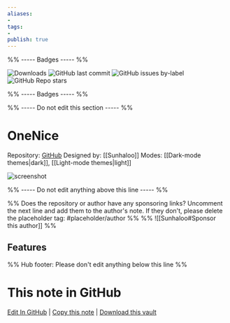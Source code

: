 ```yaml
---
aliases:
- 
tags: 
- 
publish: true
---
```


%% ----- Badges ----- %%

![Downloads](https://img.shields.io/badge/downloads-1964-573E7A?style=for-the-badge&logo=)
![GitHub last commit](https://img.shields.io/github/last-commit/Sunhaloo/OneNice?color=573E7A&label=last%20update&logo=github&style=for-the-badge)
![GitHub issues by-label](https://img.shields.io/github/issues/Sunhaloo/OneNice/help%20wanted?color=573E7A&logo=github&style=for-the-badge) 
![GitHub Repo stars](https://img.shields.io/github/stars/Sunhaloo/OneNice?color=573E7A&logo=github&style=for-the-badge)

%% ----- Badges ----- %%

%% ----- Do not edit this section ----- %%

# OneNice

Repository: [GitHub](https://github.com/Sunhaloo/OneNice)
Designed by: [[Sunhaloo]]
Modes: [[Dark-mode themes|dark]], [[Light-mode themes|light]]



![screenshot](https://github.com/Sunhaloo/OneNice/raw/HEAD/OneNice.png)

%% ----- Do not edit anything above this line ----- %% 

%% Does the repository or author have any sponsoring links? Uncomment the next line and add them to the author's note. If they don't, please delete the placeholder tag: #placeholder/author %%
%% ![[Sunhaloo#Sponsor this author]] %%


## Features



%% Hub footer: Please don't edit anything below this line %%

# This note in GitHub

<span class="git-footer">[Edit In GitHub](https://github.dev/obsidian-community/obsidian-hub/blob/main/02%20-%20Community%20Expansions/02.05%20All%20Community%20Expansions/Themes/OneNice.md "git-hub-edit-note") | [Copy this note](https://raw.githubusercontent.com/obsidian-community/obsidian-hub/main/02%20-%20Community%20Expansions/02.05%20All%20Community%20Expansions/Themes/OneNice.md "git-hub-copy-note") | [Download this vault](https://github.com/obsidian-community/obsidian-hub/archive/refs/heads/main.zip "git-hub-download-vault") </span>
